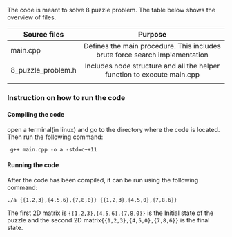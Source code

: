 The code is meant to solve 8 puzzle problem. The table below shows the overview of files.

| Source files       	|                                   Purpose                                   	|
|--------------------	|:---------------------------------------------------------------------------:	|
| main.cpp           	| Defines the main procedure. This includes brute force search implementation 	|
| 8_puzzle_problem.h 	| Includes node structure and all the helper function to execute main.cpp     	|
|                    	|                                                                             	|


### Instruction on how to run the code

#### Compiling the code
open a terminal(in linux) and go to the directory where the code is located. Then run the following command:
```
 g++ main.cpp -o a -std=c++11
```
#### Running the code
After the code has been compiled, it can be run using the following command:
```
./a {{1,2,3},{4,5,6},{7,8,0}} {{1,2,3},{4,5,0},{7,8,6}}

```
The first 2D matrix is ```{{1,2,3},{4,5,6},{7,8,0}}``` is the Initial state of the puzzle and the second 2D matrix```{{1,2,3},{4,5,0},{7,8,6}}``` is the final state.

